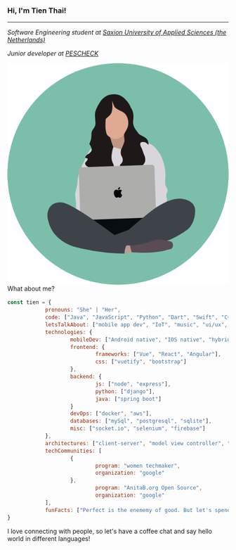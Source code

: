 ### Hi, I'm Tien Thai!
---

*Software Engineering student at [Saxion University of Applied Sciences (the Netherlands)](https://www.saxion.edu/)*

*Junior developer at [PESCHECK](https://www.pescheck.io/)*

<img align="left" src="profile_illustra.png">

What about me?

```jsx
const tien = {
			pronouns: "She" | "Her",
			code: ["Java", "JavaScript", "Python", "Dart", "Swift", "C++"],
			letsTalkAbout: ["mobile app dev", "IoT", "music", "ui/ux", "apple", "tech"],
			technologies: {
					mobileDev: ["Android native", "IOS native", "hybrid Flutter"],
					frontend: {
							frameworks: ["Vue", "React", "Angular"],
							css: ["vuetify", "bootstrap"]
					},
					backend: {
							js: ["node", "express"],
							python: ["django"],
							java: ["spring boot"]
					}
					devOps: ["docker", "aws"],
					databases: ["mySql", "postgresql", "sqlite"],
					misc: ["socket.io", "selenium", "firebase"]
			},
			architectures: ["client-server", "model view controller", "progressive web apps", "messaging pattern"],
			techCommunities: [
					{
							program: "women techmaker",
							organization: "google"
					},
							program: "AnitaB.org Open Source",
							organization: "google"
			],
			funFacts: ["Perfect is the enememy of good. But let's spend half a day refactoring old codes"],
}
```

I love connecting with people, so let's have a coffee chat and say hello world in different languages!
